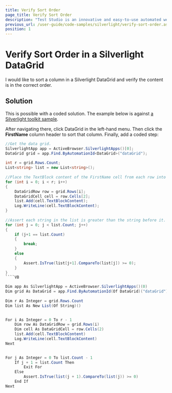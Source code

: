 ```yaml
---
title: Verify Sort Order
page_title: Verify Sort Order
description: "Test Studio is an innovative and easy-to-use automated web, WPF and load testing solution. Test Studio tests support essential technologies like ASP.NET AJAX, Silverlight, PHP and MVC. HTML5, Testing framework, functional testing, performance testing, load testing, exploratory testing, manual testing."
previous_url: /user-guide/code-samples/silverlight/verify-sort-order.aspx, /user-guide/code-samples/silverlight/verify-sort-order
position: 1
---
```

# Verify Sort Order in a Silverlight DataGrid

I would like to sort a column in a Silverlight DataGrid and verify the content is in the correct order.

## Solution

This is possible with a coded solution. The example below is against <a href="http://silverlight.codeplex.com/downloads/get/119862" target="_blank">a Silverlight toolkit sample</a>.
 
After navigating there, click DataGrid in the left-hand menu. Then click the **FirstName** column header to sort that column. Finally, add a coded step:

````C#
//Get the data grid.
SilverlightApp app = ActiveBrowser.SilverlightApps()[0];
DataGrid grid = app.Find.ByAutomationId<DataGrid>("dataGrid");
 
int r = grid.Rows.Count;
List<string> list = new List<string>();
 
//Place the TextBlock content of the FirstName cell from each row into the string list.
for (int i = 0; i < r; i++)
{
    DataGridRow row = grid.Rows[i];
    DataGridCell cell = row.Cells[2];   
    list.Add(cell.TextBlockContent);
    Log.WriteLine(cell.TextBlockContent);
}
 
//Assert each string in the list is greater than the string before it.
for (int j = 0; j < list.Count; j++)
{
    if (j+1 == list.Count)
    {
        break;
    }
    else
    {
        Assert.IsTrue(list[j+1].CompareTo(list[j]) >= 0);
    }
}
````VB

Dim app As SilverlightApp = ActiveBrowser.SilverlightApps()(0)
Dim grid As DataGrid = app.Find.ByAutomationId(Of DataGrid)("dataGrid")
 
Dim r As Integer = grid.Rows.Count
Dim list As New List(Of String)()
 

For i As Integer = 0 To r - 1
    Dim row As DataGridRow = grid.Rows(i)
    Dim cell As DataGridCell = row.Cells(2)
    list.Add(cell.TextBlockContent)
    Log.WriteLine(cell.TextBlockContent)
Next
 

For j As Integer = 0 To list.Count - 1
    If j + 1 = list.Count Then
        Exit For
    Else
        Assert.IsTrue(list(j + 1).CompareTo(list(j)) >= 0)
    End If
Next
````


